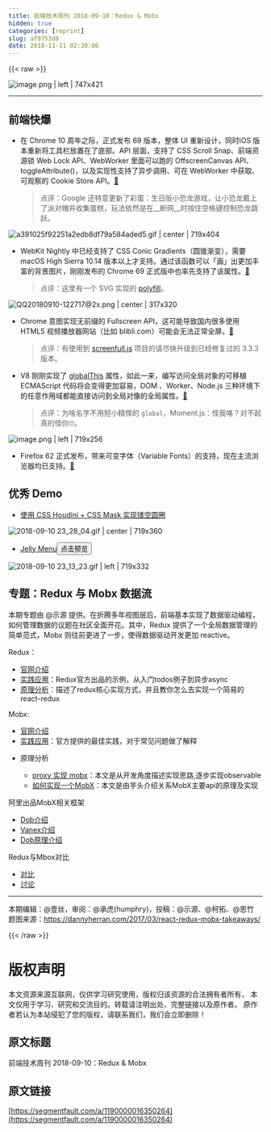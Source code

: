 ```yaml
---
title: 前端技术周刊 2018-09-10：Redux & Mobx
hidden: true
categories: [reprint]
slug: af9753d8
date: 2018-11-11 02:30:06
---
```


{{< raw >}}
<p><span class="img-wrap"><img data-src="/img/remote/1460000016350267?w=810&amp;h=456" src="https://static.alili.tech/img/remote/1460000016350267?w=810&amp;h=456" alt="image.png | left | 747x421" title="image.png | left | 747x421" style="cursor:pointer;display:inline"></span></p><hr><h2 id="articleHeader0">&#x524D;&#x7AEF;&#x5FEB;&#x7206;</h2><ul><li><p>&#x5728; Chrome 10 &#x5468;&#x5E74;&#x4E4B;&#x9645;&#xFF0C;&#x6B63;&#x5F0F;&#x53D1;&#x5E03; 69 &#x7248;&#x672C;&#xFF0C;&#x6574;&#x4F53; UI &#x91CD;&#x65B0;&#x8BBE;&#x8BA1;&#xFF0C;&#x540C;&#x65F6;iOS &#x7248;&#x672C;&#x91CD;&#x65B0;&#x5C06;&#x5DE5;&#x5177;&#x680F;&#x653E;&#x7F6E;&#x5728;&#x4E86;&#x5E95;&#x90E8;&#x3002;API &#x5C42;&#x9762;&#xFF0C;&#x652F;&#x6301;&#x4E86; CSS Scroll Snap&#x3001;&#x524D;&#x7AEF;&#x8D44;&#x6E90;&#x9501; Web Lock API&#x3001;WebWorker &#x91CC;&#x9762;&#x53EF;&#x4EE5;&#x8DD1;&#x7684; OffscreenCanvas API&#x3001;toggleAttribute()&#xFF0C;&#x4EE5;&#x53CA;&#x5B9E;&#x73B0;&#x6027;&#x652F;&#x6301;&#x4E86;&#x5F02;&#x6B65;&#x8C03;&#x7528;&#x3001;&#x53EF;&#x5728; WebWorker &#x4E2D;&#x83B7;&#x53D6;&#x3001;&#x53EF;&#x89C2;&#x5BDF;&#x7684; Cookie Store API&#x3002;<a href="https://blog.chromium.org/2018/09/the-capable-web-10-year-retrospective.html" rel="nofollow noreferrer" target="_blank">&#x1F517;</a></p><blockquote>&#x70B9;&#x8BC4;&#xFF1A;Google &#x8FD8;&#x7279;&#x610F;&#x66F4;&#x65B0;&#x4E86;&#x5F69;&#x86CB;&#xFF1A;&#x751F;&#x65E5;&#x7248;&#x5C0F;&#x6050;&#x9F99;&#x6E38;&#x620F;&#xFF0C;&#x8BA9;&#x5C0F;&#x6050;&#x9F99;&#x6234;&#x4E0A;&#x4E86;&#x6D3E;&#x5BF9;&#x5E3D;&#x5E76;&#x6536;&#x96C6;&#x86CB;&#x7CD5;&#xFF0C;&#x73A9;&#x6CD5;&#x4F9D;&#x7136;&#x662F;&#x5728;__&#x65AD;&#x7F51;__&#x65F6;&#x6309;&#x4F4F;&#x7A7A;&#x683C;&#x952E;&#x63A7;&#x5236;&#x6050;&#x9F99;&#x8DF3;&#x8DC3;&#x3002;</blockquote></li></ul><p><span class="img-wrap"><img data-src="/img/remote/1460000016350268?w=1280&amp;h=720" src="https://static.alili.tech/img/remote/1460000016350268?w=1280&amp;h=720" alt="a391025f92251a2edb8df79a584aded5.gif | center | 719x404" title="a391025f92251a2edb8df79a584aded5.gif | center | 719x404" style="cursor:pointer;display:inline"></span></p><ul><li><p>WebKit Nightly &#x4E2D;&#x5DF2;&#x7ECF;&#x652F;&#x6301;&#x4E86; CSS Conic Gradients&#xFF08;&#x5706;&#x9525;&#x6E10;&#x53D8;&#xFF09;&#xFF0C;&#x9700;&#x8981; macOS High Sierra 10.14 &#x7248;&#x672C;&#x4EE5;&#x4E0A;&#x624D;&#x652F;&#x6301;&#x3002;&#x901A;&#x8FC7;&#x8BE5;&#x51FD;&#x6570;&#x53EF;&#x4EE5;&#x300C;&#x753B;&#x300D;&#x51FA;&#x66F4;&#x52A0;&#x4E30;&#x5BCC;&#x7684;&#x80CC;&#x666F;&#x56FE;&#x7247;&#xFF0C;&#x521A;&#x521A;&#x53D1;&#x5E03;&#x7684; Chrome 69 &#x6B63;&#x5F0F;&#x7248;&#x4E2D;&#x4E5F;&#x7387;&#x5148;&#x652F;&#x6301;&#x4E86;&#x8BE5;&#x5C5E;&#x6027;&#x3002;<a href="https://trac.webkit.org/changeset/235772/webkit" rel="nofollow noreferrer" target="_blank">&#x1F517;</a></p><blockquote>&#x70B9;&#x8BC4;&#xFF1A;&#x8FD9;&#x91CC;&#x6709;&#x4E00;&#x4E2A; SVG &#x5B9E;&#x73B0;&#x7684; <a href="http://leaverou.github.io/conic-gradient" rel="nofollow noreferrer" target="_blank">polyfill</a>&#x3002;</blockquote></li></ul><p><span class="img-wrap"><img data-src="/img/remote/1460000016350269?w=630&amp;h=636" src="https://static.alili.tech/img/remote/1460000016350269?w=630&amp;h=636" alt="QQ20180910-122717@2x.png | center | 317x320" title="QQ20180910-122717@2x.png | center | 317x320" style="cursor:pointer;display:inline"></span></p><ul><li><p>Chrome &#x610F;&#x56FE;&#x5B9E;&#x73B0;&#x65E0;&#x524D;&#x7F00;&#x7684; Fullscreen API&#xFF0C;&#x8FD9;&#x53EF;&#x80FD;&#x5BFC;&#x81F4;&#x56FD;&#x5185;&#x5F88;&#x591A;&#x4F7F;&#x7528; HTML5 &#x89C6;&#x9891;&#x64AD;&#x653E;&#x5668;&#x7F51;&#x7AD9;&#xFF08;&#x6BD4;&#x5982; blibli.com&#xFF09;&#x53EF;&#x80FD;&#x4F1A;&#x65E0;&#x6CD5;&#x6B63;&#x5E38;&#x5168;&#x5C4F;&#x3002;<a href="https://groups.google.com/a/chromium.org/forum/#!topic/blink-dev/ODzbWn-xRrQ" rel="nofollow noreferrer" target="_blank">&#x1F517;</a></p><blockquote>&#x70B9;&#x8BC4;&#xFF1A;&#x6709;&#x4F7F;&#x7528;&#x5230; <a href="https://github.com/sindresorhus/screenfull.js" rel="nofollow noreferrer" target="_blank">screenfull.js</a> &#x9879;&#x76EE;&#x7684;&#x8BF7;&#x5C3D;&#x5FEB;&#x5347;&#x7EA7;&#x5230;&#x5DF2;&#x7ECF;&#x4FEE;&#x590D;&#x8FC7;&#x7684; 3.3.3 &#x7248;&#x672C;&#x3002;</blockquote></li><li><p>V8 &#x521A;&#x521A;&#x5B9E;&#x73B0;&#x4E86; <a href="https://tc39.github.io/proposal-global/" rel="nofollow noreferrer" target="_blank">globalThis</a> &#x5C5E;&#x6027;&#xFF0C;&#x5982;&#x6B64;&#x4E00;&#x6765;&#xFF0C;&#x7F16;&#x5199;&#x8BBF;&#x95EE;&#x5168;&#x5C40;&#x5BF9;&#x8C61;&#x7684;&#x53EF;&#x79FB;&#x690D; ECMAScript &#x4EE3;&#x7801;&#x5C06;&#x4F1A;&#x53D8;&#x5F97;&#x66F4;&#x52A0;&#x5BB9;&#x6613;&#xFF0C;DOM &#x3001;Worker&#x3001;Node.js &#x4E09;&#x79CD;&#x73AF;&#x5883;&#x4E0B;&#x7684;&#x4EFB;&#x610F;&#x4F5C;&#x7528;&#x57DF;&#x90FD;&#x80FD;&#x76F4;&#x63A5;&#x8BBF;&#x95EE;&#x5230;&#x5168;&#x5C40;&#x5BF9;&#x50CF;&#x7684;&#x5168;&#x5C40;&#x5C5E;&#x6027;&#x3002;<a href="https://groups.google.com/a/chromium.org/forum/#!msg/blink-dev/6fxzDrO-9Oc/Pm4cGt8qBAAJ" rel="nofollow noreferrer" target="_blank">&#x1F517;</a></p><blockquote>&#x70B9;&#x8BC4;&#xFF1A;&#x4E3A;&#x5565;&#x540D;&#x5B57;&#x4E0D;&#x7528;&#x77ED;&#x5C0F;&#x7CBE;&#x608D;&#x7684; <code>global</code>&#xFF0C;Moment.js&#xFF1A;&#x602A;&#x6211;&#x54AF;&#xFF1F;&#x5BF9;&#x4E0D;&#x8D77;&#x771F;&#x7684;&#x602A;&#x4F60;&#x1F644;&#x3002;</blockquote></li></ul><p><span class="img-wrap"><img data-src="/img/remote/1460000016350270" src="https://static.alili.tech/img/remote/1460000016350270" alt="image.png | left | 719x256" title="image.png | left | 719x256" style="cursor:pointer;display:inline"></span></p><ul><li>Firefox 62 &#x6B63;&#x5F0F;&#x53D1;&#x5E03;&#xFF0C;&#x5E26;&#x6765;&#x53EF;&#x53D8;&#x5B57;&#x4F53;&#xFF08;Variable Fonts&#xFF09;&#x7684;&#x652F;&#x6301;&#xFF0C;&#x73B0;&#x5728;&#x4E3B;&#x6D41;&#x6D4F;&#x89C8;&#x5668;&#x5747;&#x5DF2;&#x652F;&#x6301;&#x3002;<a href="https://hacks.mozilla.org/2018/09/variable-fonts-arrive-in-firefox-62/" rel="nofollow noreferrer" target="_blank">&#x1F517;</a></li></ul><h2 id="articleHeader1">&#x4F18;&#x79C0; Demo</h2><ul><li><a href="https://yisibl.github.io/houdini-demo/corner/index.html" rel="nofollow noreferrer" target="_blank">&#x4F7F;&#x7528; CSS Houdini + CSS Mask &#x5B9E;&#x73B0;&#x9542;&#x7A7A;&#x5706;&#x5708;</a></li></ul><p><span class="img-wrap"><img data-src="/img/remote/1460000016350271?w=1520&amp;h=760" src="https://static.alili.tech/img/remote/1460000016350271?w=1520&amp;h=760" alt="2018-09-10 23_28_04.gif | center | 719x360" title="2018-09-10 23_28_04.gif | center | 719x360" style="cursor:pointer"></span></p><ul><li><a href="https://codepen.io/dok/pen/LJpegR" rel="nofollow noreferrer" target="_blank">Jelly Menu</a><button class="btn btn-xs btn-default ml10 preview" data-url="dok/pen/LJpegR" data-typeid="3">&#x70B9;&#x51FB;&#x9884;&#x89C8;</button></li></ul><p><span class="img-wrap"><img data-src="/img/remote/1460000016350272" src="https://static.alili.tech/img/remote/1460000016350272" alt="2018-09-10 23_13_23.gif | left | 719x332" title="2018-09-10 23_13_23.gif | left | 719x332" style="cursor:pointer;display:inline"></span></p><h2 id="articleHeader2">&#x4E13;&#x9898;&#xFF1A;Redux &#x4E0E; Mobx &#x6570;&#x636E;&#x6D41;</h2><p>&#x672C;&#x671F;&#x4E13;&#x9898;&#x7531; @&#x793A;&#x6E90; &#x63D0;&#x4F9B;&#x3002;&#x5728;&#x6298;&#x817E;&#x591A;&#x5E74;&#x89C6;&#x56FE;&#x5C42;&#x540E;&#xFF0C;&#x524D;&#x7AEF;&#x57FA;&#x672C;&#x5B9E;&#x73B0;&#x4E86;&#x6570;&#x636E;&#x9A71;&#x52A8;&#x7F16;&#x7A0B;&#xFF0C;&#x5982;&#x4F55;&#x7BA1;&#x7406;&#x6570;&#x636E;&#x7684;&#x8BAE;&#x9898;&#x5728;&#x793E;&#x533A;&#x5168;&#x9762;&#x5F00;&#x82B1;&#x3002;&#x5176;&#x4E2D;&#xFF0C;Redux &#x63D0;&#x4F9B;&#x4E86;&#x4E00;&#x4E2A;&#x5168;&#x5C40;&#x6570;&#x636E;&#x7BA1;&#x7406;&#x7684;&#x7B80;&#x5355;&#x8303;&#x5F0F;&#xFF0C;Mobx &#x5219;&#x5F80;&#x524D;&#x66F4;&#x8FDB;&#x4E86;&#x4E00;&#x6B65;&#xFF0C;&#x4F7F;&#x5F97;&#x6570;&#x636E;&#x9A71;&#x52A8;&#x5F00;&#x53D1;&#x66F4;&#x52A0; reactive&#x3002;</p><p>Redux&#xFF1A;</p><ul><li><a href="https://redux.js.org/" rel="nofollow noreferrer" target="_blank">&#x5B98;&#x7F51;&#x4ECB;&#x7ECD;</a></li><li><a href="https://github.com/reduxjs/redux/tree/master/examples" rel="nofollow noreferrer" target="_blank">&#x5B9E;&#x8DF5;&#x5E94;&#x7528;</a>&#xFF1A;Redux&#x5B98;&#x65B9;&#x51FA;&#x54C1;&#x7684;&#x793A;&#x4F8B;&#xFF0C;&#x4ECE;&#x5165;&#x95E8;todos&#x4F8B;&#x5B50;&#x5230;&#x5F02;&#x6B65;async</li><li><a href="http://huziketang.mangojuice.top/books/react/lesson30" rel="nofollow noreferrer" target="_blank">&#x539F;&#x7406;&#x5206;&#x6790;</a>&#xFF1A;&#x63CF;&#x8FF0;&#x4E86;redux&#x6838;&#x5FC3;&#x5B9E;&#x73B0;&#x65B9;&#x5F0F;&#xFF0C;&#x5E76;&#x4E14;&#x6559;&#x4F60;&#x600E;&#x4E48;&#x53BB;&#x5B9E;&#x73B0;&#x4E00;&#x4E2A;&#x7B80;&#x6613;&#x7684;react-redux</li></ul><p>Mobx:</p><ul><li><a href="https://mobx.js.org/" rel="nofollow noreferrer" target="_blank">&#x5B98;&#x7F51;&#x4ECB;&#x7ECD;</a></li><li><a href="https://mobx.js.org/best/pitfalls.html" rel="nofollow noreferrer" target="_blank">&#x5B9E;&#x8DF5;&#x5E94;&#x7528;</a>&#xFF1A;&#x5B98;&#x65B9;&#x63D0;&#x4F9B;&#x7684;&#x6700;&#x4F73;&#x5B9E;&#x8DF5;&#xFF0C;&#x5BF9;&#x4E8E;&#x5E38;&#x89C1;&#x95EE;&#x9898;&#x505A;&#x4E86;&#x89E3;&#x91CA;</li><li><p>&#x539F;&#x7406;&#x5206;&#x6790;</p><ul><li><a href="https://github.com/ascoders/blog/issues/19" rel="nofollow noreferrer" target="_blank">proxy &#x5B9E;&#x73B0; mobx</a>&#xFF1A;&#x672C;&#x6587;&#x662F;&#x4ECE;&#x5F00;&#x53D1;&#x89D2;&#x5EA6;&#x63CF;&#x8FF0;&#x5B9E;&#x73B0;&#x601D;&#x8DEF;,&#x9010;&#x6B65;&#x5B9E;&#x73B0;observable</li><li><a href="https://blog.souche.com/ru-he-zi-ji-shi-xian-yi-ge-mobx/" rel="nofollow noreferrer" target="_blank">&#x5982;&#x4F55;&#x5B9E;&#x73B0;&#x4E00;&#x4E2A;MobX</a>&#xFF1A;&#x672C;&#x6587;&#x662F;&#x7531;&#x828B;&#x5934;&#x4ECB;&#x7ECD;&#x5173;&#x7CFB;MobX&#x4E3B;&#x8981;api&#x7684;&#x539F;&#x7406;&#x53CA;&#x5B9E;&#x73B0;</li></ul></li></ul><p>&#x963F;&#x91CC;&#x51FA;&#x54C1;MobX&#x76F8;&#x5173;&#x6846;&#x67B6;</p><ul><li><a href="https://dobjs.github.io/dob-docs/v2/guide/installation.html" rel="nofollow noreferrer" target="_blank">Dob&#x4ECB;&#x7ECD;</a></li><li><a href="https://alibaba.github.io/vanex/" rel="nofollow noreferrer" target="_blank">Vanex&#x4ECB;&#x7ECD;</a></li><li><a href="https://github.com/dt-fe/weekly/blob/master/35.%E7%B2%BE%E8%AF%BB%E3%80%8Adob%20-%20%E6%A1%86%E6%9E%B6%E5%AE%9E%E7%8E%B0%E3%80%8B.md" rel="nofollow noreferrer" target="_blank">Dob&#x539F;&#x7406;&#x4ECB;&#x7ECD;</a></li></ul><p>Redux&#x4E0E;Mbox&#x5BF9;&#x6BD4;</p><ul><li><a href="https://www.robinwieruch.de/redux-mobx-confusion/" rel="nofollow noreferrer" target="_blank">&#x5BF9;&#x6BD4;</a></li><li><a href="https://www.reddit.com/r/reactjs/comments/885bxa/redux_vs_mobx/" rel="nofollow noreferrer" target="_blank">&#x8BA8;&#x8BBA;</a></li></ul><hr><p>&#x672C;&#x671F;&#x7F16;&#x8F91;&#xFF1A;@&#x58F9;&#x4E1D;&#xFF0C;&#x5BA1;&#x9605;&#xFF1A;@&#x627F;&#x864E;(humphry)&#xFF0C;&#x6295;&#x7A3F;&#xFF1A;@&#x793A;&#x6E90;&#x3001;@&#x67EF;&#x62D3;&#x3001;@&#x601D;&#x7AF9;<br>&#x9898;&#x56FE;&#x6765;&#x6E90;&#xFF1A;<a href="https://dannyherran.com/2017/03/react-redux-mobx-takeaways/" rel="nofollow noreferrer" target="_blank">https://dannyherran.com/2017/03/react-redux-mobx-takeaways/</a></p>
{{< /raw >}}

# 版权声明
本文资源来源互联网，仅供学习研究使用，版权归该资源的合法拥有者所有，
本文仅用于学习、研究和交流目的。转载请注明出处、完整链接以及原作者。
原作者若认为本站侵犯了您的版权，请联系我们，我们会立即删除！

## 原文标题
前端技术周刊 2018-09-10：Redux & Mobx

## 原文链接
[https://segmentfault.com/a/1190000016350264](https://segmentfault.com/a/1190000016350264)

